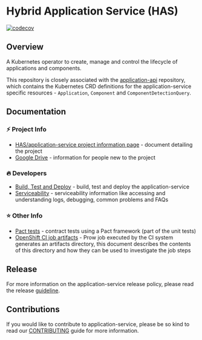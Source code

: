 # Hybrid Application Service (HAS)

[![codecov](https://codecov.io/gh/redhat-appstudio/application-service/branch/main/graph/badge.svg)](https://codecov.io/gh/redhat-appstudio/application-service)

## Overview

A Kubernetes operator to create, manage and control the lifecycle of applications and components.

This repository is closely associated with the [application-api](https://github.com/konflux-ci/application-api/) repository, which contains the Kubernetes CRD definitions for the application-service specific resources - `Application`, `Component` and `ComponentDetectionQuery`.

## Documentation

### ⚡ Project Info
* [HAS/application-service project information page](https://docs.google.com/document/d/1axzNOhRBSkly3M2Y32Pxr1MBpBif2ljb-ufj0_aEt74/edit?usp=sharing) - document detailing the project
* [Google Drive](https://drive.google.com/drive/u/0/folders/1pqESr0oc2ldtfj9RDx65vD_KdkgY_G9h) - information for people new to the project

### 🔥 Developers

* [Build, Test and Deploy](./docs/build-test-and-deploy.md) - build, test and deploy the application-service
* [Serviceability](./docs/serviceability.md) - serviceability information like accessing and understanding logs, debugging, common problems and FAQs

### ⭐ Other Info

* [Pact tests](./docs/pact-tests.md) - contract tests using a Pact framework (part of the unit tests)
* [OpenShift CI job artifacts](https://docs.ci.openshift.org/docs/how-tos/artifacts/) - Prow job executed by the CI system generates an artifacts directory, this document describes the contents of this directory and how they can be used to investigate the job steps

## Release

For more information on the application-service release policy, please read the release [guideline](./docs/release.md).

## Contributions

If you would like to contribute to application-service, please be so kind to read our [CONTRIBUTING](./docs/CONTRIBUTING.md) guide for more information.
